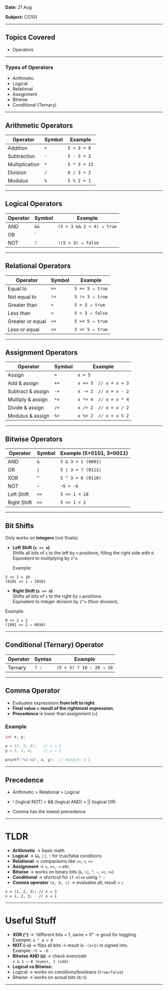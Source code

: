 **Date:** 21 Aug  

**Subject:** CO101  

---

## Topics Covered
- Operators  

---

### Types of Operators
- Arithmetic  
- Logical  
- Relational  
- Assignment  
- Bitwise  
- Conditional (Ternary)  

---

## Arithmetic Operators
| **Operator** | **Symbol** | **Example** |
|--------------|------------|-------------|
| Addition     | `+`        | `5 + 3 = 8` |
| Subtraction  | `-`        | `5 - 3 = 2` |
| Multiplication | `*`      | `5 * 3 = 15` |
| Division     | `/`        | `6 / 3 = 2` |
| Modulus      | `%`        | `5 % 2 = 1` |

---

## Logical Operators
| **Operator** | **Symbol** | **Example** |
|--------------|------------|-------------|
| AND          | `&&`       | `(5 > 3 && 2 < 4) → true` |
| OR           | `||`       | `(5 > 3 || 2 > 4) → true` |
| NOT          | `!`        | `!(5 > 3) → false` |

---

## Relational Operators
| **Operator** | **Symbol** | **Example** |
|--------------|------------|-------------|
| Equal to     | `==`       | `5 == 5 → true` |
| Not equal to | `!=`       | `5 != 3 → true` |
| Greater than | `>`        | `5 > 3 → true` |
| Less than    | `<`        | `5 < 3 → false` |
| Greater or equal | `>=`   | `5 >= 5 → true` |
| Less or equal    | `<=`   | `3 <= 5 → true` |

---

## Assignment Operators
| **Operator** | **Symbol** | **Example** |
|--------------|------------|-------------|
| Assign       | `=`        | `x = 5` |
| Add & assign | `+=`       | `x += 3  // x = x + 3` |
| Subtract & assign | `-=`  | `x -= 2  // x = x - 2` |
| Multiply & assign | `*=`  | `x *= 4  // x = x * 4` |
| Divide & assign   | `/=`  | `x /= 2  // x = x / 2` |
| Modulus & assign  | `%=`  | `x %= 2  // x = x % 2` |

---

## Bitwise Operators
| **Operator** | **Symbol** | **Example (5=0101, 3=0011)** |
|--------------|------------|-------------------------------|
| AND          | `&`        | `5 & 3 = 1 (0001)` |
| OR           | `\|`       | `5 \| 3 = 7 (0111)` |
| XOR          | `^`        | `5 ^ 3 = 6 (0110)` |
| NOT          | `~`        | `~5 = -6` |
| Left Shift   | `<<`       | `5 << 1 = 10` |
| Right Shift  | `>>`       | `5 >> 1 = 2` |

---

## Bit Shifts
Only works on **integers** (not floats).  

- **Left Shift (`x << n`)**  
 Shifts all bits of `x` to the left by `n` positions, filling the right side with `0`.  
 Equivalent to multiplying by `2^n`.  

  Example:
```
5 << 1 = 10
(0101 << 1 → 1010)
```

- **Right Shift (`x >> n`)**  
Shifts all bits of `x` to the right by `n` positions.  
Equivalent to integer division by `2^n` (floor division).  

Example:
```
9 >> 2 = 2
(1001 >> 2 → 0010)
```

---

## Conditional (Ternary) Operator
| **Operator** | **Syntax** | **Example** |
|--------------|------------|-------------|
| Ternary      | `? :`      | `(5 > 3) ? 10 : 20 → 10` |

---

## Comma Operator

- Evaluates expressions **from left to right**.  
- **Final value = result of the rightmost expression.**  
- **Precedence** is lower than assignment (`=`).  

### Example
```c
int x, y;

x = (2, 3, 4);   // x = 4
y = 2, 3, 4;     // y = 2

printf("%d %d", x, y);  // Output: 4 2
```
---

## Precedence

- Arithmetic > Relational > Logical

- ! (logical NOT) > && (logical AND) > || (logical OR)

- Comma has the lowest precedence
---


# TLDR
- **Arithmetic** → basic math  
- **Logical** → `&&`, `||`, `!` for true/false conditions  
- **Relational** → comparisons like `==`, `<`, `>=`  
- **Assignment** → `=`, `+=`, `-=` etc.  
- **Bitwise** → works on binary bits (`&`, `\|`, `^`, `~`, `<<`, `>>`)  
- **Conditional** → shortcut for `if-else` using `? :`  
- **Comma operator**
`(a, b, c)` → evaluates all, result = `c`
```
x = (1, 2, 3); // x = 3
x = 1, 2, 3;   // x = 1
```

---

# Useful Stuff
- **XOR (`^`)** → “different bits = 1, same = 0” → good for toggling.  
Example: `a ^ a = 0`  
- **NOT (`~x`)** → flips all bits → result is `-(x+1)` in signed ints.  
Example: `~5 = -6`  
- **Bitwise AND (`&`)** → check even/odd:  
`x & 1 → 0 (even), 1 (odd)`  
- **Logical vs Bitwise:**  
- Logical → works on conditions/booleans (`true/false`)  
- Bitwise → works on actual bits (`0/1`)  

---
